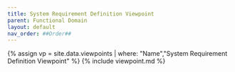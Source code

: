 ```yaml
---
title: System Requirement Definition Viewpoint
parent: Functional Domain
layout: default
nav_order: ##Order##
---
```

{% assign vp = site.data.viewpoints | where: "Name","System Requirement Definition Viewpoint" %}
{% include viewpoint.md %}